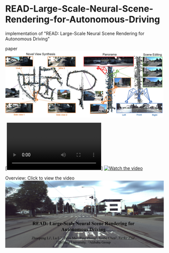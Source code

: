 # READ-Large-Scale-Neural-Scene-Rendering-for-Autonomous-Driving
implementation of "READ:  Large-Scale Neural Scene Rendering for Autonomous Driving"

paper 
![contents](./image/main.jpg)

[![Watch the video](https://github.com/JOP-Lee/READ-Large-Scale-Neural-Scene-Rendering-for-Autonomous-Driving/tree/main/image/main.mp4)]
[![Watch the video](https://i.ytimg.com/an_webp/kC-bwky4e7Q/mqdefault_6s.webp?du=3000&sqp=CIDh7JMG&rs=AOn4CLAE5KzsOlrQzpZVB2DYJbC4UMOhGQ)](https://youtu.be/kC-bwky4e7Q)


Overview: 
Click to view the video
[![Watch the video](./image/video.png)](https://youtu.be/kC-bwky4e7Q)
